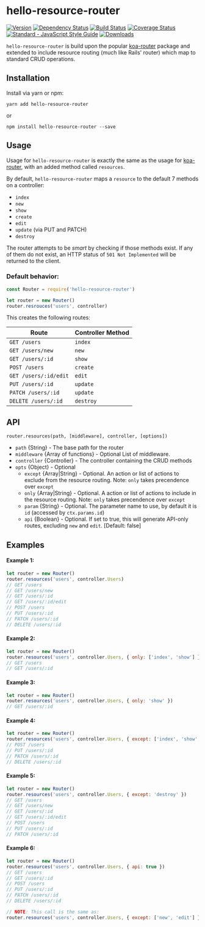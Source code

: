 # hello-resource-router

[![Version](https://img.shields.io/npm/v/hello-resource-router.svg?style=flat-square)](https://www.npmjs.com/package/hello-resource-router)
[![Dependency Status](https://img.shields.io/david/hello-js/hello-resource-router.svg?style=flat-square)](https://david-dm.org/hello-js/hello-resource-router)
[![Build Status](https://img.shields.io/travis/hello-js/hello-resource-router/master.svg?style=flat-square)](https://travis-ci.org/hello-js/hello-resource-router)
[![Coverage Status](https://coveralls.io/repos/github/hello-js/hello-resource-router/badge.svg?branch=master)](https://coveralls.io/github/hello-js/hello-resource-router?branch=master)
[![Standard - JavaScript Style Guide](https://img.shields.io/badge/code%20style-standard-brightgreen.svg)](http://standardjs.com/)
[![Downloads](https://img.shields.io/npm/dm/hello-resource-router.svg?style=flat-square)](https://www.npmjs.com/package/hello-resource-router)

`hello-resource-router` is build upon the popular [koa-router](https://github.com/alexmingoia/koa-router/tree/master/) package
and extended to include resource routing (much like Rails' router) which map to standard CRUD operations.

## Installation

Install via yarn or npm:

```
yarn add hello-resource-router
```

or

```
npm install hello-resource-router --save
```

## Usage

Usage for `hello-resource-router` is exactly the same as the usage for [koa-router](https://github.com/alexmingoia/koa-router/tree/master/),
with an added method called `resources`.

By default, `hello-resource-router` maps a `resource` to the default 7 methods on a controller:

* `index`
* `new`
* `show`
* `create`
* `edit`
* `update` (via PUT and PATCH)
* `destroy`

The router attempts to be *smart* by checking if those methods exist. If any of them do not exist,
an HTTP status of `501 Not Implemented` will be returned to the client.
### Default behavior:

```js
const Router = require('hello-resource-router')

let router = new Router()
router.resrouces('users', controller)
```

This creates the following routes:

| Route                 | Controller Method  |
|-----------------------|--------------------|
| `GET /users`          | `index`            |
| `GET /users/new`      | `new`              |
| `GET /users/:id`      | `show`             |
| `POST /users`         | `create`           |
| `GET /users/:id/edit` | `edit`             |
| `PUT /users/:id`      | `update`           |
| `PATCH /users/:id`    | `update`           |
| `DELETE /users/:id`   | `destroy`          |

## API

`router.resources(path, [middleware], controller, [options])`

* `path` {String} - The base path for the router
* `middleware` {Array of functions} - Optional List of middleware.
* `controller` {Controller} - The controller containing the CRUD methods
* `opts` {Object} - Optional
    * `except` {Array|String} - Optional. An action or list of actions to exclude from the resource routing. Note: `only` takes precendence over `except`
    * `only` {Array|String} - Optional. A action or list of actions to include in the resource routing. Note: `only` takes precendence over `except`
    * `param` {String} - Optional. The parameter name to use, by default it is `id` (accessed by `ctx.params.id`)
    * `api` {Boolean} - Optional. If set to true, this will generate API-only routes, excluding `new` and `edit`. [Default: false]

## Examples

#### Example 1:

```js
let router = new Router()
router.resources('users', controller.Users)
// GET /users
// GET /users/new
// GET /users/:id
// GET /users/:id/edit
// POST /users
// PUT /users/:id
// PATCH /users/:id
// DELETE /users/:id
```

#### Example 2:

```js
let router = new Router()
router.resources('users', controller.Users, { only: ['index', 'show'] })
// GET /users
// GET /users/:id
```

#### Example 3:

```js
let router = new Router()
router.resources('users', controller.Users, { only: 'show' })
// GET /users/:id
```

#### Example 4:

```js
let router = new Router()
router.resources('users', controller.Users, { except: ['index', 'show', 'new', 'edit'] })
// POST /users
// PUT /users/:id
// PATCH /users/:id
// DELETE /users/:id
```

#### Example 5:

```js
let router = new Router()
router.resources('users', controller.Users, { except: 'destroy' })
// GET /users
// GET /users/new
// GET /users/:id
// GET /users/:id/edit
// POST /users
// PUT /users/:id
// PATCH /users/:id
```

#### Example 6:

```js
let router = new Router()
router.resources('users', controller.Users, { api: true })
// GET /users
// GET /users/:id
// POST /users
// PUT /users/:id
// PATCH /users/:id
// DELETE /users/:id

// NOTE: This call is the same as:
router.resources('users', controller.Users, { except: ['new', 'edit'] })
```

